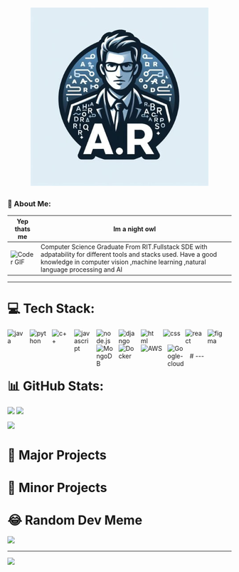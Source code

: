 
<h1 align="center">
<img src="/1.jpg">
</h1> 

### 💫 About Me:

| Yep thats me | Im a night owl |
|---|---|
| ![Coder GIF](coder.gif) | Computer Science Graduate From RIT.Fullstack SDE with adpatability for different tools and stacks used. Have a good knowledge in computer vision ,machine learning ,natural language processing and AI|


---

# 💻 Tech Stack:
<img align="left" alt="java" width="40px" style="padding-right:10px;" src="https://cdn.jsdelivr.net/gh/devicons/devicon/icons/java/java-original.svg">
<img align="left" alt="python" width="40px" style="padding-right:10px;" src="https://cdn.jsdelivr.net/gh/devicons/devicon/icons/python/python-original.svg" >
<img align="left" alt="c++" width="40px" style="padding-right:10px;" src="https://cdn.jsdelivr.net/gh/devicons/devicon/icons/cplusplus/cplusplus-original.svg">
<img align="left" alt="javascript" width="40px" style="padding-right:10px;" src="https://cdn.jsdelivr.net/gh/devicons/devicon/icons/javascript/javascript-original.svg">
<img align="left" alt="node.js" width="40px" style="padding-right:10px;" src="https://cdn.jsdelivr.net/gh/devicons/devicon/icons/nodejs/nodejs-original.svg">
<img align="left" alt="django" width="40px" style="padding-right:10px;" src="https://cdn.jsdelivr.net/gh/devicons/devicon/icons/django/django-plain.svg">
<img align="left" alt="html" width="40px" style="padding-right:10px;" src="https://cdn.jsdelivr.net/gh/devicons/devicon/icons/html5/html5-original-wordmark.svg">
<img align="left" alt="css" width="40px" style="padding-right:10px;" src="https://cdn.jsdelivr.net/gh/devicons/devicon/icons/css3/css3-original-wordmark.svg">
<img align="left" alt="react" width="40px" style="padding-right:10px;" src="https://cdn.jsdelivr.net/gh/devicons/devicon/icons/react/react-original.svg">
<img align="left" alt="figma" width="40px" style="padding-right:10px;" src="https://cdn.jsdelivr.net/gh/devicons/devicon/icons/figma/figma-original.svg">
<img align="left" alt="MongoDB" width="40px" style="padding-right:10px;" src="https://cdn.jsdelivr.net/gh/devicons/devicon/icons/mongodb/mongodb-original.svg">
<img align="left" alt="Docker" width="40px" style="padding-right:10px;" src="https://cdn.jsdelivr.net/gh/devicons/devicon/icons/docker/docker-original.svg">
<img align="left" alt="AWS" width="50px" style="padding-right:10px;" src="https://cdn.jsdelivr.net/gh/devicons/devicon/icons/amazonwebservices/amazonwebservices-plain-wordmark.svg">
<img align="left" alt="Google-cloud" width="40px" style="padding-right:10px;" src="https://cdn.jsdelivr.net/gh/devicons/devicon/icons/googlecloud/googlecloud-original.svg">

<br />
<br />
<br />
# ---


# 📊 GitHub Stats:
<div class="image-container">
  
![](https://github-readme-stats.vercel.app/api?username=ar1721&show_icons=true&hide=contribs,prs&cache_seconds=86400&theme=gotham)
![](https://github-readme-stats.vercel.app/api/top-langs/?username=ar1721&theme=dark&hide_border=false&include_all_commits=true&count_private=true&layout=compact)
</div>

![](https://github-profile-trophy.vercel.app/?username=ar1721theme=radical&no-frame=false&no-bg=true&margin-w=4)


# 🌟 Major Projects 

<!-- BEGIN PROJECT-CARDS -->

<!-- END PROJECT-CARDS -->


# 💫 Minor Projects 

<!-- BEGIN PROJECT-CARDS -->

<!-- END PROJECT-CARDS -->

# 😂 Random Dev Meme
<img src='https://randommeme-five.vercel.app/' style="height: 400px;"/>

---
[![](https://visitcount.itsvg.in/api?id=ar1721&icon=0&color=0)](https://visitcount.itsvg.in)